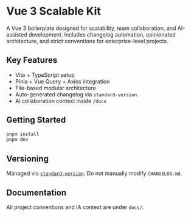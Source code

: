 # Vue 3 Scalable Kit

A Vue 3 boilerplate designed for scalability, team collaboration, and AI-assisted development. Includes changelog automation, opinionated architecture, and strict conventions for enterprise-level projects.

## Key Features
- Vite + TypeScript setup
- Pinia + Vue Query + Axios integration
- File-based modular architecture
- Auto-generated changelog via `standard-version`
- AI collaboration context inside `/docs`

## Getting Started
```bash
pnpm install
pnpm dev
```

## Versioning
Managed via [`standard-version`](https://github.com/conventional-changelog/standard-version).
Do not manually modify `CHANGELOG.md`.

## Documentation
All project conventions and IA context are under `docs/`.
